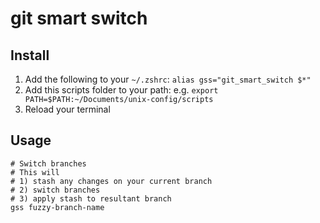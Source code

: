 # git smart switch

## Install

1. Add the following to your `~/.zshrc`: `alias gss="git_smart_switch $*"`
1. Add this scripts folder to your path: e.g. `export PATH=$PATH:~/Documents/unix-config/scripts`
1. Reload your terminal

## Usage

```
# Switch branches
# This will
# 1) stash any changes on your current branch
# 2) switch branches
# 3) apply stash to resultant branch
gss fuzzy-branch-name

```
